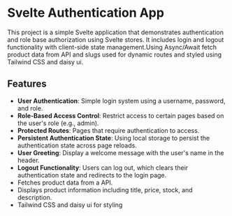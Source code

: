 # Svelte Authentication App

This project is a simple Svelte application that demonstrates authentication and role base authorization using Svelte stores. It includes login and logout functionality with client-side state management.Using Async/Await fetch product data from API and slugs used for dynamic routes and styled using Tailwind CSS and daisy ui.

## Features

- **User Authentication**: Simple login system using a username, password, and role.
- **Role-Based Access Control**: Restrict access to certain pages based on the user's role (e.g., admin).
- **Protected Routes**: Pages that require authentication to access.
- **Persistent Authentication State**: Using local storage to persist the authentication state across page reloads.
- **User Greeting**: Display a welcome message with the user's name in the header.
- **Logout Functionality**: Users can log out, which clears their authentication state and redirects to the login page.
- Fetches product data from a API.
- Displays product information including title, price, stock, and description.
- Tailwind CSS and daisy ui for styling
